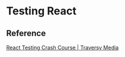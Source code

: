 # Testing React

## Reference

[React Testing Crash Course | Traversy Media](https://www.youtube.com/watch?v=OVNjsIto9xM)
